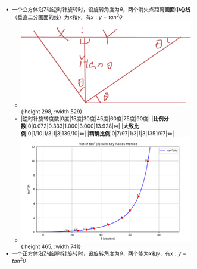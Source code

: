 - 一个立方体沿Z轴逆时针旋转时，设旋转角度为$\theta$，两个消失点距离**画面中心线**（垂直二分画面的线）为$x$和$y$，有$x:y=tan^2\theta$
	- ![image.png](../assets/image_1730601288818_0.png){:height 298, :width 529}
	- |逆时针旋转度数|0度|15度|30度|45度|60度|75度|90度|
	  |**比例分数**|0|0.072|0.333|1.000|3.000|13.928|$\infty$|
	  |**大致比例**|0|1/10|1/3|1|3|139/10|$\infty$|
	  |**精确比例**|0|7/97|1/3|1|3|1351/97|$\infty$|
	- ![image.png](../assets/image_1730603816941_0.png){:height 465, :width 741}
- 一个正方体沿Z轴逆时针旋转时，设旋转角度为$\theta$，两个能为$x$和$y$，有$x:y=tan^2\theta$